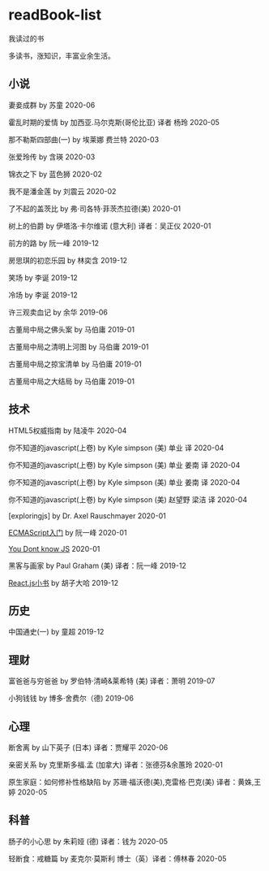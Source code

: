 # readBook-list
我读过的书

多读书，涨知识，丰富业余生活。

## 小说

妻妾成群 by 苏童 2020-06

霍乱时期的爱情 by 加西亚.马尔克斯(哥伦比亚) 译者 杨玲 2020-05

那不勒斯四部曲(一) by 埃莱娜 费兰特 2020-03

张爱玲传 by 含瑛  2020-03

锦衣之下  by 蓝色狮  2020-02

我不是潘金莲 by 刘震云 2020-02

了不起的盖茨比 by 弗·司各特·菲茨杰拉德(美) 2020-01

树上的伯爵 by 伊塔洛·卡尔维诺 (意大利) 译者：吴正仪 2020-01

前方的路 by 阮一峰 2019-12

房思琪的初恋乐园  by 林奕含 2019-12

笑场 by 李诞 2019-12

冷场 by 李诞 2019-12

许三观卖血记 by 余华 2019-06

古董局中局之佛头案 by 马伯庸 2019-01

古董局中局之清明上河图 by 马伯庸 2019-01

古董局中局之掠宝清单 by 马伯庸 2019-01

古董局中局之大结局 by 马伯庸 2019-01

## 技术

HTML5权威指南 by 陆凌牛 2020-04

你不知道的javascript(上卷) by Kyle simpson (美) 单业 译 2020-04

你不知道的javascript(上卷) by Kyle simpson (美) 单业 姜南 译 2020-04

你不知道的javascript(上卷) by Kyle simpson (美) 单业 姜南 译 2020-04

你不知道的javascript(上卷) by Kyle simpson (美) 赵望野 梁洁 译 2020-04

[exploringjs] by Dr. Axel Rauschmayer 2020-01

[ECMAScript入门](http://es6.ruanyifeng.com/) by 阮一峰 2020-01

[You Dont know JS](https://github.com/getify/You-Dont-Know-JS) 2020-01

黑客与画家  by Paul Graham (美) 译者：阮一峰 2019-12

[React.js小书](http://huziketang.mangojuice.top/books/react/) by 胡子大哈 2019-12

## 历史

中国通史(一) by 童超 2019-12

## 理财

富爸爸与穷爸爸 by 罗伯特·清崎&莱希特 (美) 译者：萧明 2019-07

小狗钱钱 by 博多·舍费尔（德) 2019-06

## 心理

断舍离 by 山下英子 (日本) 译者：贾耀平 2020-06

亲密关系  by 克里斯多福.孟 (加拿大) 译者：张德芬&余蕙玲 2020-01

原生家庭：如何修补性格缺陷 by 苏珊·福沃德(美),克雷格·巴克(美) 译者：黄姝,王婷  2020-05

## 科普

肠子的小心思 by 朱莉娅 (德) 译者：钱为 2020-05

轻断食：戒糖篇 by 麦克尔·莫斯利 博士（英）译者：傅林春 2020-05
 
